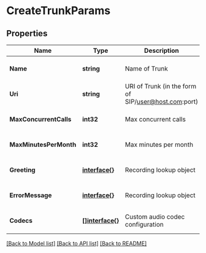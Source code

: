 # CreateTrunkParams

## Properties
Name | Type | Description | Notes
------------ | ------------- | ------------- | -------------
**Name** | **string** | Name of Trunk | [optional] [default to null]
**Uri** | **string** | URI of Trunk (in the form of SIP/user@host.com:port) | [optional] [default to null]
**MaxConcurrentCalls** | **int32** | Max concurrent calls | [optional] [default to null]
**MaxMinutesPerMonth** | **int32** | Max minutes per month | [optional] [default to null]
**Greeting** | [**interface{}**](interface{}.md) | Recording lookup object | [optional] [default to null]
**ErrorMessage** | [**interface{}**](interface{}.md) | Recording lookup object | [optional] [default to null]
**Codecs** | [**[]interface{}**](interface{}.md) | Custom audio codec configuration | [optional] [default to null]

[[Back to Model list]](../README.md#documentation-for-models) [[Back to API list]](../README.md#documentation-for-api-endpoints) [[Back to README]](../README.md)


